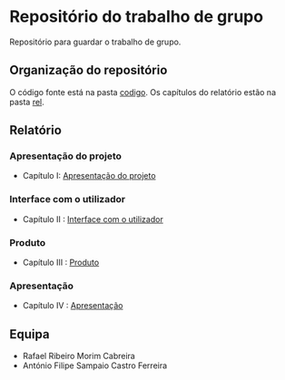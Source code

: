 # Repositório do trabalho de grupo

Repositório para guardar o trabalho de grupo.

## Organização do repositório 

O código fonte está na pasta [codigo]().
Os capítulos do relatório estão na pasta [rel]().


## Relatório

### Apresentação do projeto

- Capítulo I: [Apresentação do projeto](https://github.com/inf23tig04/inf23tig04/blob/main/rel/c1.md)

### Interface com o utilizador

- Capítulo II : [Interface com o utilizador]()

### Produto

- Capítulo III : [Produto]()

### Apresentação

- Capítulo IV : [Apresentação]()

## Equipa

- Rafael Ribeiro Morim Cabreira
- António Filipe Sampaio Castro Ferreira
